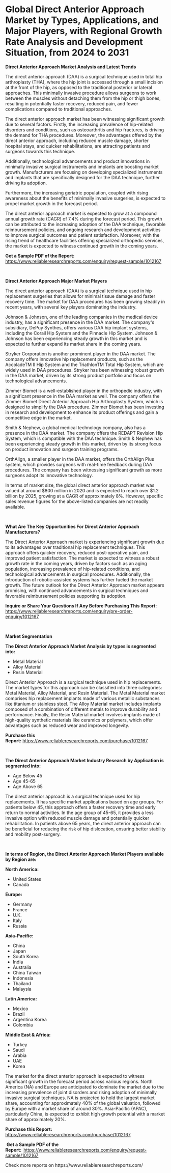 <p><h1>Global Direct Anterior Approach Market by Types, Applications, and Major Players, with Regional Growth Rate Analysis and Development Situation, from 2024 to 2031</h1></p><p><strong>Direct Anterior Approach Market Analysis and Latest Trends</strong></p>
<p><p>The direct anterior approach (DAA) is a surgical technique used in total hip arthroplasty (THA), where the hip joint is accessed through a small incision at the front of the hip, as opposed to the traditional posterior or lateral approaches. This minimally invasive procedure allows surgeons to work between the muscles without detaching them from the hip or thigh bones, resulting in potentially faster recovery, reduced pain, and fewer complications compared to traditional approaches.</p><p>The direct anterior approach market has been witnessing significant growth due to several factors. Firstly, the increasing prevalence of hip-related disorders and conditions, such as osteoarthritis and hip fractures, is driving the demand for THA procedures. Moreover, the advantages offered by the direct anterior approach, including reduced muscle damage, shorter hospital stays, and quicker rehabilitations, are attracting patients and surgeons towards this technique.</p><p>Additionally, technological advancements and product innovations in minimally invasive surgical instruments and implants are boosting market growth. Manufacturers are focusing on developing specialized instruments and implants that are specifically designed for the DAA technique, further driving its adoption.</p><p>Furthermore, the increasing geriatric population, coupled with rising awareness about the benefits of minimally invasive surgeries, is expected to propel market growth in the forecast period.</p><p>The direct anterior approach market is expected to grow at a compound annual growth rate (CAGR) of 7.4% during the forecast period. This growth can be attributed to the increasing adoption of the DAA technique, favorable reimbursement policies, and ongoing research and development activities to improve surgical outcomes and patient satisfaction. Moreover, with the rising trend of healthcare facilities offering specialized orthopedic services, the market is expected to witness continued growth in the coming years.</p></p>
<p><strong>Get a Sample PDF of the Report:&nbsp;</strong> <a href="https://www.reliableresearchreports.com/enquiry/request-sample/1012167">https://www.reliableresearchreports.com/enquiry/request-sample/1012167</a></p>
<p>&nbsp;</p>
<p><strong>Direct Anterior Approach Major Market Players</strong></p>
<p><p>The direct anterior approach (DAA) is a surgical technique used in hip replacement surgeries that allows for minimal tissue damage and faster recovery time. The market for DAA procedures has been growing steadily in recent years, with several key players dominating the industry.</p><p>Johnson & Johnson, one of the leading companies in the medical device industry, has a significant presence in the DAA market. The company's subsidiary, DePuy Synthes, offers various DAA hip implant systems, including the Corail Hip System and the Pinnacle Hip System. Johnson & Johnson has been experiencing steady growth in this market and is expected to further expand its market share in the coming years.</p><p>Stryker Corporation is another prominent player in the DAA market. The company offers innovative hip replacement products, such as the AccoladeTM II Hip System and the TriathlonTM Total Hip System, which are widely used in DAA procedures. Stryker has been witnessing robust growth in the DAA market, driven by its strong product portfolio and focus on technological advancements.</p><p>Zimmer Biomet is a well-established player in the orthopedic industry, with a significant presence in the DAA market as well. The company offers the Zimmer Biomet Direct Anterior Approach Hip Arthroplasty System, which is designed to simplify the DAA procedure. Zimmer Biomet has been investing in research and development to enhance its product offerings and gain a competitive edge in the market.</p><p>Smith & Nephew, a global medical technology company, also has a presence in the DAA market. The company offers the REDAPT Revision Hip System, which is compatible with the DAA technique. Smith & Nephew has been experiencing steady growth in this market, driven by its strong focus on product innovation and surgeon training programs.</p><p>OrthAlign, a smaller player in the DAA market, offers the OrthAlign Plus system, which provides surgeons with real-time feedback during DAA procedures. The company has been witnessing significant growth as more surgeons adopt its innovative technology.</p><p>In terms of market size, the global direct anterior approach market was valued at around $800 million in 2020 and is expected to reach over $1.2 billion by 2025, growing at a CAGR of approximately 8%. However, specific sales revenue figures for the above-listed companies are not readily available.</p></p>
<p>&nbsp;</p>
<p><strong>What Are The Key Opportunities For Direct Anterior Approach Manufacturers?</strong></p>
<p><p>The Direct Anterior Approach market is experiencing significant growth due to its advantages over traditional hip replacement techniques. This approach offers quicker recovery, reduced post-operative pain, and improved patient satisfaction. The market is expected to witness a robust growth rate in the coming years, driven by factors such as an aging population, increasing prevalence of hip-related conditions, and technological advancements in surgical procedures. Additionally, the introduction of robotic-assisted systems has further fueled the market growth. The future outlook for the Direct Anterior Approach market appears promising, with continued advancements in surgical techniques and favorable reimbursement policies supporting its adoption.</p></p>
<p><strong>Inquire or Share Your Questions If Any Before Purchasing This Report:</strong> <a href="https://www.reliableresearchreports.com/enquiry/pre-order-enquiry/1012167">https://www.reliableresearchreports.com/enquiry/pre-order-enquiry/1012167</a></p>
<p>&nbsp;</p>
<p><strong>Market Segmentation</strong></p>
<p><strong>The Direct Anterior Approach Market Analysis by types is segmented into:</strong></p>
<p><ul><li>Metal Material</li><li>Alloy Material</li><li>Resin Material</li></ul></p>
<p><p>Direct Anterior Approach is a surgical technique used in hip replacements. The market types for this approach can be classified into three categories: Metal Material, Alloy Material, and Resin Material. The Metal Material market comprises hip replacement implants made of various metallic substances like titanium or stainless steel. The Alloy Material market includes implants composed of a combination of different metals to improve durability and performance. Finally, the Resin Material market involves implants made of high-quality synthetic materials like ceramics or polymers, which offer advantages such as reduced wear and improved longevity.</p></p>
<p><strong>Purchase this Report:&nbsp;</strong><a href="https://www.reliableresearchreports.com/purchase/1012167">https://www.reliableresearchreports.com/purchase/1012167</a></p>
<p>&nbsp;</p>
<p><strong>The Direct Anterior Approach Market Industry Research by Application is segmented into:</strong></p>
<p><ul><li>Age Below 45</li><li>Age 45-65</li><li>Age Above 65</li></ul></p>
<p><p>The direct anterior approach is a surgical technique used for hip replacements. It has specific market applications based on age groups. For patients below 45, this approach offers a faster recovery time and early return to normal activities. In the age group of 45-65, it provides a less invasive option with reduced muscle damage and potentially quicker rehabilitation. In patients above 65 years, the direct anterior approach can be beneficial for reducing the risk of hip dislocation, ensuring better stability and mobility post-surgery.</p></p>
<p>&nbsp;</p>
<p><strong>In terms of Region, the Direct Anterior Approach Market Players available by Region are:</strong></p>
<p>
    <p> <strong> North America: </strong>
        <ul>
            <li>United States</li>
            <li>Canada</li>
        </ul>
        </p> 
    <p> <strong> Europe: </strong>
        <ul>
            <li>Germany</li>
            <li>France</li>
            <li>U.K.</li>
            <li>Italy</li>
            <li>Russia</li>
        </ul>
        </p> 
    <p> <strong> Asia-Pacific: </strong>
        <ul>
            <li>China</li>
            <li>Japan</li>
            <li>South Korea</li>
            <li>India</li>
            <li>Australia</li>
            <li>China Taiwan</li>
            <li>Indonesia</li>
            <li>Thailand</li>
            <li>Malaysia</li>
        </ul>
        </p> 
    <p> <strong> Latin America: </strong>
        <ul>
            <li>Mexico</li>
            <li>Brazil</li>
            <li>Argentina Korea</li>
            <li>Colombia</li>
        </ul>
        </p> 
    <p> <strong> Middle East & Africa: </strong>
        <ul>
            <li>Turkey</li>
            <li>Saudi</li>
            <li>Arabia</li>
            <li>UAE</li>
            <li>Korea</li>
        </ul>
    </p>
    </p>
<p><p>The market for the direct anterior approach is expected to witness significant growth in the forecast period across various regions. North America (NA) and Europe are anticipated to dominate the market due to the increasing prevalence of joint disorders and rising adoption of minimally invasive surgical techniques. NA is projected to hold the largest market share, accounting for approximately 40% of the global valuation, followed by Europe with a market share of around 30%. Asia-Pacific (APAC), particularly China, is expected to exhibit high growth potential with a market share of approximately 20%.</p></p>
<p><strong>Purchase this Report: </strong><a href="https://www.reliableresearchreports.com/purchase/1012167">https://www.reliableresearchreports.com/purchase/1012167</a></p>
<p>&nbsp;<strong>Get a Sample PDF of the Report:&nbsp;&nbsp;</strong><a href="https://www.reliableresearchreports.com/enquiry/request-sample/1012167">https://www.reliableresearchreports.com/enquiry/request-sample/1012167</a></p>
<p><strong></strong></p>
<p>Check more reports on https://www.reliableresearchreports.com/</p>